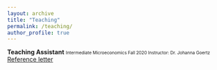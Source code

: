 ```yaml
---
layout: archive
title: "Teaching"
permalink: /teaching/
author_profile: true
---
```



**Teaching Assistant**
<font size="1"> Intermediate Microeconomics Fall 2020 Instructor: Dr. Johanna Goertz</font>
[Reference letter](https://rproner1.github.io/files/RobertPronerReferenceLetterTeachingAssistant.pdf)
